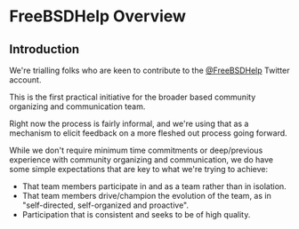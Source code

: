 # FreeBSDHelp Overview

## Introduction

We're trialling folks who are keen to contribute to the 
[@FreeBSDHelp](https://twitter.com/FreeBSDHelp) Twitter account.

This is the first practical initiative for the broader based
community organizing and communication team.

Right now the process is fairly informal, and we're using that as a
mechanism to elicit feedback on a more fleshed out process going forward.

While we don't require minimum time commitments or deep/previous
experience with community organizing and communication, we do have
some simple expectations that are key to what we're trying to achieve:

 * That team members participate in and as a team rather than in isolation.
 * That team members drive/champion the evolution of the team, as in "self-directed, self-organized and proactive".
 * Participation that is consistent and seeks to be of high quality.
